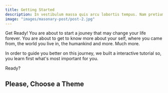 ```yaml
---
title: Getting Started
description: In vestibulum massa quis arcu lobortis tempus. Nam pretium arcu in odio vulputate luctus.
image: "images/masonary-post/post-2.jpg"
---
```


Get Ready! You are about to start a jouney that may change your life forever.
You are about to get to know more about your self, where you came from,
the world you live in, the humankind and more. Much more.

In order to guide you better on this journey, we built a interactive tutorial
so, you learn first what's most important for you.

Ready?

## Please, Choose a Theme
